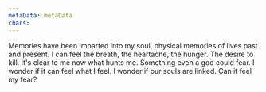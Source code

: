 ```yaml
---
metaData: metaData
chars: 
---
```


Memories have been imparted into my soul, physical memories of lives past and present. I can feel the breath, the heartache, the hunger. 
The desire to kill. 
It's clear to me now what hunts me. Something even a god could fear. 
I wonder if it can feel what I feel. I wonder if our souls are linked.
Can it feel my fear?